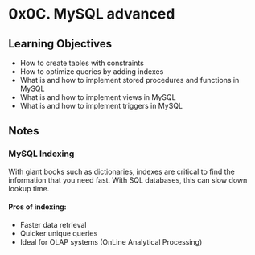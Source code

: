 # 0x0C. MySQL advanced

## Learning Objectives

- How to create tables with constraints
- How to optimize queries by adding indexes
- What is and how to implement stored procedures and functions in MySQL
- What is and how to implement views in MySQL
- What is and how to implement triggers in MySQL

## Notes


### MySQL Indexing

With giant books such as dictionaries, indexes are critical to find the information that you need fast. With SQL databases, this can slow down lookup time.


#### Pros of indexing:
- Faster data retrieval
- Quicker unique queries
- Ideal for OLAP systems (OnLine Analytical Processing)
